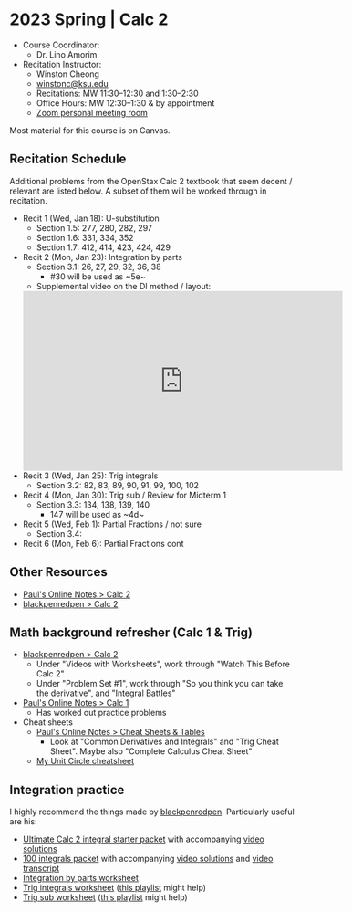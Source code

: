 # 2023 Spring | Calc 2

<style>
 a:visited {
  color: darkorchid
 }
</style>

* Course Coordinator:
  * Dr. Lino Amorim
* Recitation Instructor:
  * Winston Cheong
  * winstonc@ksu.edu
  * Recitations: MW 11:30&ndash;12:30 and 1:30&ndash;2:30
  * Office Hours: MW 12:30&ndash;1:30 & by appointment
  * [Zoom personal meeting room](https://ksu.zoom.us/j/2293865582?pwd=Z0dqUTQrUSt6THRBOW41SG43aitmdz09)

Most material for this course is on Canvas.

## Recitation Schedule

Additional problems from the OpenStax Calc 2 textbook that seem decent / relevant are listed below. A subset of them will be worked through in recitation.

* Recit 1 (Wed, Jan 18): U-substitution
  * Section 1.5: 277, 280, 282, 297
  * Section 1.6: 331, 334, 352
  * Section 1.7: 412, 414, 423, 424, 429
* Recit 2 (Mon, Jan 23): Integration by parts
  * Section 3.1: 26, 27, 29, 32, 36, 38
    * #30 will be used as ~5e~
  * Supplemental video on the DI method / layout:
  <iframe width="560" height="315" src="https://www.youtube.com/embed/8xPfNuXLSwk" title="YouTube video player" frameborder="0" allow="accelerometer; autoplay; clipboard-write; encrypted-media; gyroscope; picture-in-picture; web-share" allowfullscreen></iframe>
* Recit 3 (Wed, Jan 25): Trig integrals
  * Section 3.2: 82, 83, 89, 90, 91, 99, 100, 102
* Recit 4 (Mon, Jan 30): Trig sub / Review for Midterm 1
  * Section 3.3: 134, 138, 139, 140
    * 147 will be used as ~4d~
* Recit 5 (Wed, Feb 1): Partial Fractions / not sure
  * Section 3.4:
* Recit 6 (Mon, Feb 6): Partial Fractions cont

## Other Resources

* [Paul's Online Notes > Calc 2](https://tutorial.math.lamar.edu/classes/calcii/calcii.aspx)
* [blackpenredpen > Calc 2](https://www.blackpenredpen.com/calc2)

## Math background refresher (Calc 1 & Trig)

* [blackpenredpen > Calc 2](https://www.blackpenredpen.com/calc2)
  * Under "Videos with Worksheets", work through "Watch This Before Calc 2"
  * Under "Problem Set #1", work through "So you think you can take the derivative", and "Integral Battles"
* [Paul's Online Notes > Calc 1](https://tutorial.math.lamar.edu/classes/calci/calci.aspx)
  * Has worked out practice problems
* Cheat sheets
  * [Paul's Online Notes > Cheat Sheets & Tables](https://tutorial.math.lamar.edu/Extras/CheatSheets_Tables.aspx)
    * Look at "Common Derivatives and Integrals" and "Trig Cheat Sheet". Maybe also "Complete Calculus Cheat Sheet"
  * [My Unit Circle cheatsheet](https://www.overleaf.com/read/pjpffsrkrhfx)

## Integration practice

I highly recommend the things made by [blackpenredpen](https://www.blackpenredpen.com/calc2).
Particularly useful are his:

* [Ultimate Calc 2 integral starter packet](https://www.blackpenredpen.com/_files/ugd/287ba5_434067d1e62c46c184065780349cd084.pdf) with accompanying [video solutions](https://www.youtube.com/watch?v=XOUwIdufY9Y)
* [100 integrals packet](https://www.blackpenredpen.com/_files/ugd/287ba5_9809e0bcf44548b79263bf7e0c70ad17.pdf) with accompanying [video solutions](https://www.youtube.com/watch?v=dgm4-3-Iv3s) and [video transcript](https://www.blackpenredpen.com/_files/ugd/287ba5_62e3789012b14a77ae31c0986f993ecc.pdf)
* [Integration by parts worksheet](https://www.blackpenredpen.com/_files/ugd/287ba5_472a69bac7d74d3ab272d0dd6bccd170.pdf)
* [Trig integrals worksheet](https://www.blackpenredpen.com/_files/ugd/287ba5_4c6cd42fbf9a4cc58be455f39ef6267e.pdf) ([this playlist](https://www.youtube.com/playlist?list=PLj7p5OoL6vGyKrScQeswVIq5ud2Ui5wwX) might help)
* [Trig sub worksheet](https://www.blackpenredpen.com/_files/ugd/287ba5_f6e66543dc674672a69a3ada59d0005d.pdf) ([this playlist](https://www.youtube.com/playlist?list=PLj7p5OoL6vGwi8Fdeq-4ppvGmjx47a0Eo) might help)
